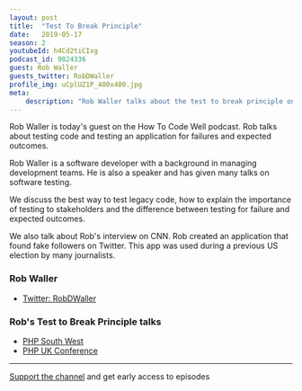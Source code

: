 ```yaml
---
layout: post
title:  "Test To Break Principle"
date:   2019-05-17
season: 2
youtubeId: h4Cd2tiCIxg
podcast_id: 9824336
guest: Rob Waller
guests_twitter: RobDWaller
profile_img: uCplUZ1P_400x400.jpg
meta:
    description: "Rob Waller talks about the test to break principle on the How To Code Well podcast"
---
```

Rob Waller is today's guest on the How To Code Well podcast. Rob talks about testing code and testing an application for failures and expected outcomes.

Rob Waller is a software developer with a background in managing development teams. He is also a speaker and has given many talks on software testing.

We discuss the best way to test legacy code, how to explain the importance of testing to stakeholders and the difference between testing for failure and expected outcomes.

We also talk about Rob's interview on CNN. Rob created an application that found fake followers on Twitter. This app was used during a previous US election by many journalists.

### Rob Waller
- [Twitter: RobDWaller](https://twitter.com/RobDWaller) 

### Rob's Test to Break Principle talks
- [PHP South West](https://youtu.be/vRtioaertzU) 
- [PHP UK Conference](https://youtu.be/JDwFyRXbVHQ) 

-------------------------------

[Support the channel](https://www.patreon.com/howToCodeWell) and get early access to episodes
